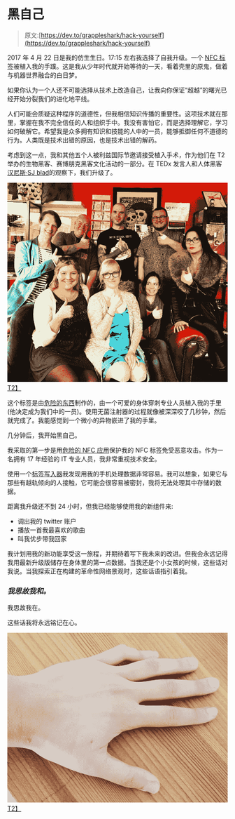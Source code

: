 # 黑自己

> 原文:[https://dev.to/grappleshark/hack-yourself](https://dev.to/grappleshark/hack-yourself)

2017 年 4 月 22 日是我的仿生生日。17:15 左右我选择了自我升级。一个 [NFC 标签](http://dngr.us/xNT)被植入我的手蹼。这是我从少年时代就开始等待的一天，看着壳里的原鬼，做着与机器世界融合的白日梦。

如果你认为一个人还不可能选择从技术上改造自己，让我向你保证“超越”的曙光已经开始分裂我们的进化地平线。

人们可能会质疑这种程序的道德性，但我相信知识传播的重要性。这项技术就在那里，掌握在我不完全信任的人和组织手中。我没有害怕它，而是选择理解它，学习如何破解它。希望我是众多拥有知识和技能的人中的一员，能够抵御任何不道德的行为。人类既是技术出错的原因，也是技术出错的解药。

考虑到这一点，我和其他五个人被利兹国际节邀请接受植入手术，作为他们在 T2 举办的生物黑客、赛博朋克黑客文化活动的一部分。在 TEDx 发言人和人体黑客[汉尼斯·SJ blad](https://www.hannessjoblad.se/)的观察下，我们升级了。

[![alt text](img/676a6758ea592418914b3010b3279cec.png "My Bionic Family - Born April 22, 2017")T2】](https://res.cloudinary.com/practicaldev/image/fetch/s--qWDN4k-9--/c_limit%2Cf_auto%2Cfl_progressive%2Cq_auto%2Cw_880/http://grappleshark.github.io/biohack2.jpg)

这个标签是由[危险的东西](http://dangerousthings.com/)制作的，由一个可爱的身体穿刺专业人员植入我的手里(他决定成为我们中的一员)。使用无菌注射器的过程就像被深深咬了几秒钟，然后就完成了。我能感觉到一个微小的异物嵌进了我的手里。

几分钟后，我开始黑自己。

我采取的第一步是用[危险的 NFC 应用](https://t.co/VI90FQ06lE)保护我的 NFC 标签免受恶意攻击。作为一名拥有 17 年经验的 IT 专业人员，我非常重视技术安全。

使用一个[标签写入器](https://play.google.com/store/apps/details?id=com.nxp.nfc.tagwriter&hl=en_GB)我发现用我的手机处理数据非常容易。我可以想象，如果它与那些有越轨倾向的人接触，它可能会很容易被密封，我将无法处理其中存储的数据。

距离我升级还不到 24 小时，但我已经能够使用我的新组件来:

*   调出我的 twitter 账户
*   播放一首我最喜欢的歌曲
*   叫我优步带我回家

我计划用我的新功能享受这一旅程，并期待着写下我未来的改进。但我会永远记得我用最新升级版储存在身体里的第一点数据。当我还是个小女孩的时候，这些话对我说。当我探索正在构建的革命性网络景观时，这些话语指引着我。

### *我思故我和。*

我思故我在。

这些话我将永远铭记在心。

[![alt text](img/a756405104b9341b531c037df77e5d6f.png "Dot marks the spot")T2】](https://res.cloudinary.com/practicaldev/image/fetch/s--8kMKFJ8w--/c_limit%2Cf_auto%2Cfl_progressive%2Cq_auto%2Cw_880/http://grappleshark.github.io/bionic.jpg)
